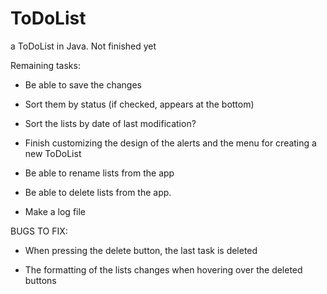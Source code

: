 # ToDoList
a ToDoList in Java. Not finished yet


Remaining tasks:

- Be able to save the changes

- Sort them by status (if checked, appears at the bottom)

- Sort the lists by date of last modification?

- Finish customizing the design of the alerts and the menu for creating a new ToDoList

- Be able to rename lists from the app

- Be able to delete lists from the app.

- Make a log file


BUGS TO FIX:

- When pressing the delete button, the last task is deleted

- The formatting of the lists changes when hovering over the deleted buttons

